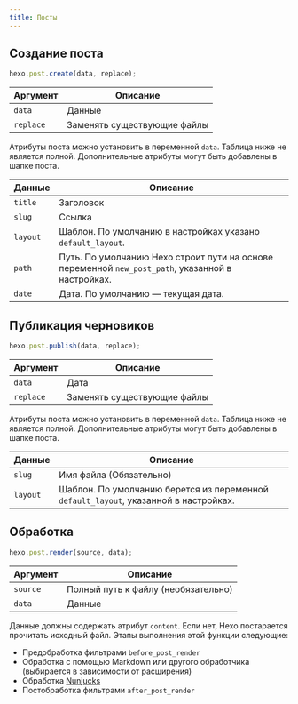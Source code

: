 ```yaml
---
title: Посты
---
```


## Создание поста

```js
hexo.post.create(data, replace);
```

| Аргумент  | Описание                    |
| --------- | --------------------------- |
| `data`    | Данные                      |
| `replace` | Заменять существующие файлы |

Атрибуты поста можно установить в переменной `data`. Таблица ниже не является полной. Дополнительные атрибуты могут быть добавлены в шапке поста.

| Данные   | Описание                                                                                          |
| -------- | ------------------------------------------------------------------------------------------------- |
| `title`  | Заголовок                                                                                         |
| `slug`   | Ссылка                                                                                            |
| `layout` | Шаблон. По умолчанию в настройках указано `default_layout`.                                       |
| `path`   | Путь. По умолчанию Hexo строит пути на основе переменной `new_post_path`, указанной в настройках. |
| `date`   | Дата. По умолчанию — текущая дата.                                                                |

## Публикация черновиков

```js
hexo.post.publish(data, replace);
```

| Аргумент  | Описание                    |
| --------- | --------------------------- |
| `data`    | Дата                        |
| `replace` | Заменять существующие файлы |

Атрибуты поста можно установить в переменной `data`. Таблица ниже не является полной. Дополнительные атрибуты могут быть добавлены в шапке поста.

| Данные   | Описание                                                                             |
| -------- | ------------------------------------------------------------------------------------ |
| `slug`   | Имя файла (Обязательно)                                                              |
| `layout` | Шаблон. По умолчанию берется из переменной `default_layout`, указанной в настройках. |

## Обработка

```js
hexo.post.render(source, data);
```

| Аргумент | Описание                            |
| -------- | ----------------------------------- |
| `source` | Полный путь к файлу (необязательно) |
| `data`   | Данные                              |

Данные должны содержать атрибут `content`. Если нет, Hexo постарается прочитать исходный файл. Этапы выполнения этой функции следующие:

- Предобработка фильтрами `before_post_render`
- Обработка с помощью Markdown или другого обработчика (выбирается в зависимости от расширения)
- Обработка [Nunjucks]
- Постобработка фильтрами `after_post_render`

[Nunjucks]: https://mozilla.github.io/nunjucks/
